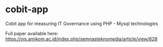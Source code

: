 # cobit-app
Cobit app for measuring IT Governance using PHP - Mysql technologies

Full paper available here: https://ojs.amikom.ac.id/index.php/semnasteknomedia/article/view/628
